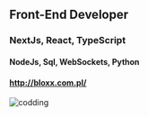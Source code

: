 ## Front-End Developer


### NextJs, React, TypeScript
#### NodeJs, Sql, WebSockets, Python


#### http://bloxx.com.pl/

![codding](https://user-images.githubusercontent.com/118133808/216460442-608378b9-6cf0-4cc3-a763-2fb402fc19c1.gif)
